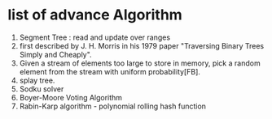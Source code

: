 # list of advance Algorithm

1. Segment Tree : read and update over ranges
2. first described by J. H. Morris in his 1979 paper "Traversing Binary Trees Simply and Cheaply". 
3. Given a stream of elements too large to store in memory, pick a random element from the stream with uniform probability[FB].
4. splay tree.
5. Sodku solver
6. Boyer-Moore Voting Algorithm
7.  Rabin-Karp algorithm - polynomial rolling hash function

